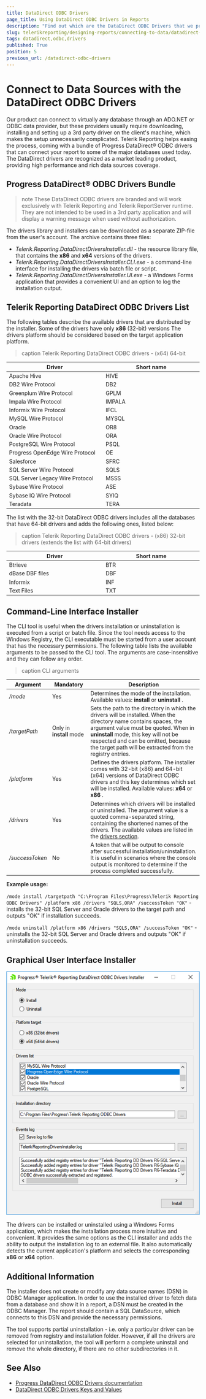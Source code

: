 ```yaml
---
title: DataDirect ODBC Drivers
page_title: Using DataDirect ODBC Drivers in Reports
description: "Find out which are the DataDirect ODBC Drivers that we provide with the installation of Telerik Reporting and how you may use them with your reports."
slug: telerikreporting/designing-reports/connecting-to-data/datadirect-odbc-drivers
tags: datadirect,odbc,drivers
published: True
position: 5
previous_url: /datadirect-odbc-drivers
---
```


# Connect to Data Sources with the DataDirect ODBC Drivers

Our product can connect to virtually any database through an ADO.NET or ODBC data provider, but these providers usually require downloading, installing and setting up a 3rd party driver on the client's machine, which makes the setup unnecessarily complicated. Telerik Reporting helps easing the process, coming with a bundle of Progress DataDirect® ODBC drivers that can connect your report to some of the major databases used today. The DataDirect drivers are recognized as a market leading product, providing high performance and rich data sources coverage.

## Progress DataDirect® ODBC Drivers Bundle

>note These DataDirect ODBC drivers are branded and will work exclusively with Telerik Reporting and Telerik ReportServer runtime. They are not intended to be used in a 3rd party application and will display a warning message when used without authorization.

The drivers library and installers can be downloaded as a separate ZIP-file from the user's account. The archive contains three files:

* *Telerik.Reporting.DataDirectDriversInstaller.dll* - the resource library file, that contains the __x86__  and __x64__  versions of the drivers.
* *Telerik.Reporting.DataDirectDriversInstaller.CLI.exe* - a command-line interface for installing the drivers via batch file or script.
* *Telerik.Reporting.DataDirectDriversInstaller.UI.exe* - a Windows Forms application that provides a convenient UI and an option to log the installation output.

## Telerik Reporting DataDirect ODBC Drivers List

The following tables describe the available drivers that are distributed by the installer. Some of the drivers have only __x86__  (32-bit) versions The drivers platform should be considered based on the target application platform.

>caption Telerik Reporting DataDirect ODBC drivers - (x64) 64-bit

| Driver | Short name |
| ------ | ------ |
|Apache Hive|HIVE|
|DB2 Wire Protocol|DB2|
|Greenplum Wire Protocol|GPLM|
|Impala Wire Protocol|IMPALA|
|Informix Wire Protocol|IFCL|
|MySQL Wire Protocol|MYSQL|
|Oracle|OR8|
|Oracle Wire Protocol|ORA|
|PostgreSQL Wire Protocol|PSQL|
|Progress OpenEdge Wire Protocol|OE|
|Salesforce|SFRC|
|SQL Server Wire Protocol|SQLS|
|SQL Server Legacy Wire Protocol|MSSS|
|Sybase Wire Protocol|ASE|
|Sybase IQ Wire Protocol|SYIQ|
|Teradata|TERA|

The list with the 32-bit DataDirect ODBC drivers includes all the databases that have 64-bit drivers and adds the following ones, listed below:

>caption Telerik Reporting DataDirect ODBC drivers - (x86) 32-bit drivers (extends the list with 64-bit drivers)

| Driver | Short name |
| ------ | ------ |
|Btrieve|BTR|
|dBase DBF files|DBF|
|Informix|INF|
|Text Files|TXT|

## Command-Line Interface Installer

The CLI tool is useful when the drivers installation or uninstallation is executed from a script or batch file. Since the tool needs access to the Windows Registry, the CLI executable must be started from a user account that has the necessary permissions. The following table lists the available arguments to be passed to the CLI tool. The arguments are case-insensitive and they can follow any order.

<style>
table th:first-of-type {
	width: 20%;
}
table th:nth-of-type(2) {
	width: 20%;
}
table th:nth-of-type(3) {
	width: 60%;
}
</style>

>caption CLI arguments

| Argument | Mandatory | Description |
| ------ | ------ | ------ |
| */mode* |Yes|Determines the mode of the installation. Available values: __install__ or __uninstall__ .|
| */targetPath* |Only in __install__ mode|Sets the path to the directory in which the drivers will be installed. When the directory name contains spaces, the argument value must be quoted. When in __uninstall__ mode, this key will not be respected and can be omitted, because the target path will be extracted from the registry entries.|
| */platform* |Yes|Defines the drivers platform. The installer comes with 32-bit (x86) and 64-bit (x64) versions of DataDirect ODBC drivers and this key determines which set will be installed. Available values: __x64__ or __x86__ .|
| */drivers* |Yes|Determines which drivers will be installed or uninstalled. The argument value is a quoted comma-separated string, containing the shortened names of the drivers. The available values are listed in the [drivers section](#telerik-reporting-datadirect-odbc-drivers-list).|
| */successToken* |No|A token that will be output to console after successful installation/uninstallation. It is useful in scenarios where the console output is monitored to determine if the process completed successfully.|

__Example usage:__

`/mode install /targetpath "C:\Program Files\Progress\Telerik Reporting ODBC Drivers" /platform x86 /drivers "SQLS,ORA" /successToken "OK"` - installs the 32-bit  SQL Server and Oracle drivers to the target path and outputs "OK" if installation succeeds.

`/mode uninstall /platform x86 /drivers "SQLS,ORA" /successToken "OK"` - uninstalls the 32-bit  SQL Server and Oracle drivers and outputs "OK" if uninstallation succeeds.

## Graphical User Interface Installer  

![datadirect-drivers-installer-gui](images/DataSources/datadirect-drivers-installer-gui.png)

The drivers can be installed or uninstalled using a Windows Forms application, which makes the installation process more intuitive and convenient. It provides the same options as the CLI installer and adds the ability to output the installation log to an external file. It also automatically detects the current application's platform and selects the corresponding __x86__ or __x64__ option.

## Additional Information

The installer does not create or modify any data source names (DSN) in ODBC Manager application. In order to use the installed driver to fetch data from a database and show it in a report, a DSN must be created in the ODBC Manager. The report should contain a SQL DataSource, which connects to this DSN and provide the necessary permissions.

The tool supports partial uninstallation - i.e. only a particular driver can be removed from registry and installation folder. However, if all the drivers are selected for uninstallation, the tool will perform a complete uninstall and remove the whole directory, if there are no other subdirectories in it.

## See Also

* [Progress DataDirect ODBC Drivers documentation](https://docs.progress.com/bundle/datadirect-connect-odbc-71/page/Welcome-to-the-Progress-DataDirect-Connect-Series-for-ODBC.html)
* [DataDirect ODBC Drivers Keys and Values](https://docs.progress.com/bundle/datadirect-connect-odbc-distribution/page/Keys-and-Values.html)
